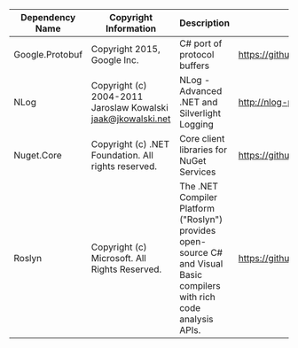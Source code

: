| Dependency Name | Copyright Information | Description |	Repo URL | License Type	| License URL |
|-----------------|-----------------------|-------------|----------|--------------|-------------|
|Google.Protobuf |Copyright 2015, Google Inc.|C# port of protocol buffers|https://github.com/google/protobuf|BSD|https://github.com/google/protobuf/blob/master/LICENSE|
|NLog|Copyright (c) 2004-2011 Jaroslaw Kowalski <jaak@jkowalski.net>|NLog - Advanced .NET and Silverlight Logging|http://nlog-project.org/|BSD 3 clause|http://opensource.org/licenses/BSD-3-Clause|
|Nuget.Core|Copyright (c) .NET Foundation. All rights reserved.| Core client libraries for NuGet Services|https://github.com/NuGet/NuGet.Client|Apache 2.0|http://www.apache.org/licenses/LICENSE-2.0|
|Roslyn|Copyright (c) Microsoft.  All Rights Reserved.|The .NET Compiler Platform ("Roslyn") provides open-source C# and Visual Basic compilers with rich code analysis APIs.|https://github.com/dotnet/roslyn|Apache 2.0|http://www.apache.org/licenses/LICENSE-2.0|